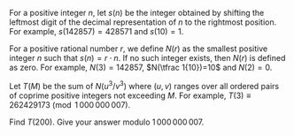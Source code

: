 For a positive integer $n$, let $s(n)$ be the integer obtained by shifting the leftmost digit of the decimal representation of $n$ to the rightmost position.
For example, $s(142857)=428571$ and $s(10)=1$.

For a positive rational number $r$, we define $N(r)$ as the smallest positive integer $n$ such that $s(n)=r\cdot n$.
If no such integer exists, then $N(r)$ is defined as zero.
For example, $N(3)=142857$, $N(\tfrac 1{10})=10$ and $N(2) = 0$.

Let $T(M)$ be the sum of $N(u^3/v^3)$ where $(u,v)$ ranges over all ordered pairs of coprime positive integers not exceeding $M$.
For example, $T(3)\equiv 262429173 \pmod {1\,000\,000\,007}$.

Find $T(200)$. Give your answer modulo $1\,000\,000\,007$.